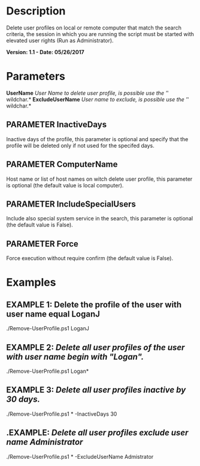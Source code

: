 # Description
Delete user profiles on local or remote computer that match the search criteria, the session in which you are running the script must be started with elevated user rights (Run as Administrator).

**Version: 1.1 - Date: 05/26/2017**
# Parameters
**UserName**
*User Name to delete user profile, is possible use the '*' wildchar.*
**ExcludeUserName**
*User name to exclude, is possible use the '*' wildchar.*
## PARAMETER InactiveDays
Inactive days of the profile, this parameter is optional and specify that the profile will be deleted only if not used for the specifed days.
## PARAMETER ComputerName
Host name or list of host names on witch delete user profile, this parameter is optional (the default value is local computer).
## PARAMETER IncludeSpecialUsers
Include also special system service in the search, this parameter is optional (the default value is False).
## PARAMETER Force
Force execution without require confirm (the default value is False).
# Examples
## EXAMPLE 1: Delete the profile of the user with user name equal LoganJ
./Remove-UserProfile.ps1 LoganJ
## EXAMPLE 2: *Delete all user profiles of the user with user name begin with "Logan".*
./Remove-UserProfile.ps1 Logan*
## EXAMPLE 3: *Delete all user profiles inactive by 30 days.*
./Remove-UserProfile.ps1 * -InactiveDays 30
## .EXAMPLE: *Delete all user profiles exclude user name Administrator*
./Remove-UserProfile.ps1 * -ExcludeUserName Admistrator
